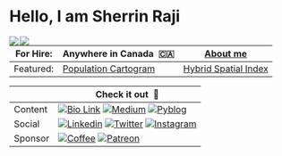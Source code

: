 #  Hello, I am Sherrin Raji

<img src="https://raw.githubusercontent.com/addu390/addu390/master/languages.svg#gh-dark-mode-only" align="left">
<img src="https://raw.githubusercontent.com/addu390/addu390/master/languages.svg#gh-light-mode-only" align="left">

| For Hire: | Anywhere in Canada &nbsp;🇨🇦 | [About me](https://pyblog.xyz/about) |
|-|-|-|
| Featured: | [Population Cartogram](https://www.pyblog.xyz/population-cartogram/) | [Hybrid Spatial Index](https://www.pyblog.xyz/hybrid-spatial-index-conclusion) |

|   | Check it out &nbsp;🚀  |
| ------------- | ------------- |
| Content | [![Bio Link](https://img.shields.io/badge/BIOLINK-FFFFFF?style=for-the-badge&logo=Bio%20link&logoColor=black)](https://www.thenextbigproject.com/) [![Medium](https://img.shields.io/badge/Medium-12100E?style=for-the-badge&logo=medium&logoColor=white)](https://pyblog.medium.com) [![Pyblog](https://img.shields.io/badge/PYBLOG-222222?style=for-the-badge&logo=Python&logoColor=white)](http://pyblog.xyz) |
| Social | [![Linkedin](https://img.shields.io/badge/LinkedIn-0077B5?style=for-the-badge&logo=linkedin&logoColor=white)](https://www.linkedin.com/in/adesh-nalpet-adimurthy/) [![Twitter](https://img.shields.io/badge/Twitter-1DA1F2?style=for-the-badge&logo=twitter&logoColor=white)](https://twitter.com/gooshi_addu) [![Instagram](https://img.shields.io/badge/Instagram-E4405F?style=for-the-badge&logo=instagram&logoColor=white)](https://www.instagram.com/thenextbigproject) |
| Sponsor | [![Coffee](https://img.shields.io/badge/BUY%20ME%20A%20COFFEE-FD0?style=for-the-badge&logo=Buy%20Me%20A%20Coffee&logoColor=black)](https://www.buymeacoffee.com/pyblog) [![Patreon](https://img.shields.io/badge/PATREON-ff424d?style=for-the-badge&logo=Patreon&logoColor=white)](https://www.patreon.com/thenextbigproject) |


